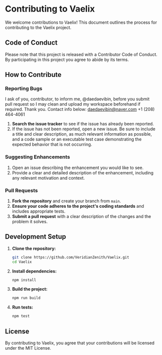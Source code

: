 # Contributing to Vaelix

We welcome contributions to Vaelix! This document outlines the process for contributing to the Vaelix project.

## Code of Conduct

Please note that this project is released with a Contributor Code of Conduct. By participating in this project you agree to abide by its terms.

## How to Contribute

### Reporting Bugs

I ask of you, contributor, to inform me, @daedaevibin, before you submit pull request so I may clean and upload my workspace beforehand if required. Thank you.
Contact info below:
daedaevibin@naver.com
+1 (208) 464-4061

1. **Search the issue tracker** to see if the issue has already been reported.
2. If the issue has not been reported, open a new issue. Be sure to include a title and clear description, as much relevant information as possible, and a code sample or an executable test case demonstrating the expected behavior that is not occurring.

### Suggesting Enhancements

1. Open an issue describing the enhancement you would like to see.
2. Provide a clear and detailed description of the enhancement, including any relevant motivation and context.

### Pull Requests

1. **Fork the repository** and create your branch from `main`.
2. **Ensure your code adheres to the project's coding standards** and includes appropriate tests.
3. **Submit a pull request** with a clear description of the changes and the problem it solves.

## Development Setup

1. **Clone the repository:**
   ```sh
   git clone https://github.com/VeridianZenith/Vaelix.git
   cd Vaelix
   ```

2. **Install dependencies:**
   ```sh
   npm install
   ```

3. **Build the project:**
   ```sh
   npm run build
   ```

4. **Run tests:**
   ```sh
   npm test
   ```

## License

By contributing to Vaelix, you agree that your contributions will be licensed under the MIT License.
